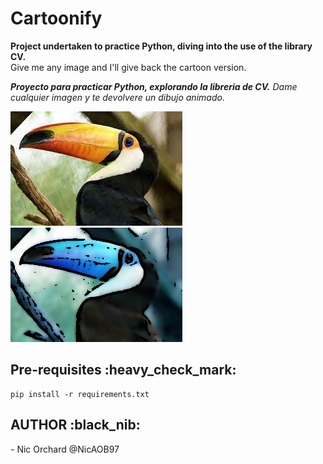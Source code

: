 # Cartoonify

<strong>Project undertaken to practice Python, diving into the use of the library CV. </strong><br>
Give me any image and I'll give back the cartoon version.

<strong><em>Proyecto para practicar Python, explorando la libreria de CV.</em></strong>
<em>Dame cualquier imagen y te devolvere un dibujo animado.</em>

![Bird](images/bird.jpg?raw=true "Cartoon Bird") 
![Cartoon Bird](images/cart_bird.png?raw=true "Cartoon Bird") 

<h2>Pre-requisites :heavy_check_mark: </h2>

```
pip install -r requirements.txt 
```

<h2>AUTHOR :black_nib: </h2>
- Nic Orchard @NicAOB97
